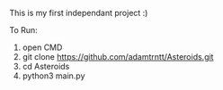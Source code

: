 This is my first independant project :)

To Run: 
1. open CMD
2. git clone https://github.com/adamtrntt/Asteroids.git
3. cd Asteroids
4. python3 main.py

